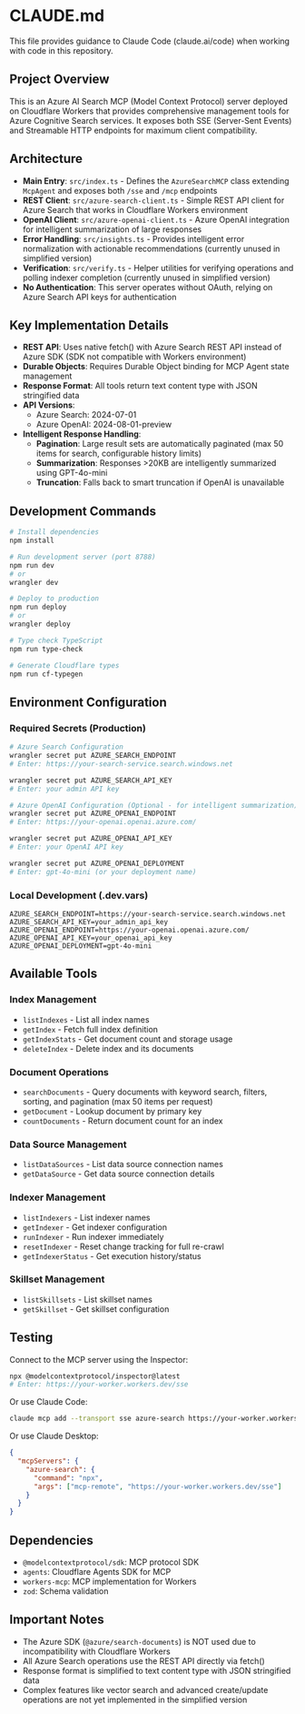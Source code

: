 # CLAUDE.md

This file provides guidance to Claude Code (claude.ai/code) when working with code in this repository.

## Project Overview

This is an Azure AI Search MCP (Model Context Protocol) server deployed on Cloudflare Workers that provides comprehensive management tools for Azure Cognitive Search services. It exposes both SSE (Server-Sent Events) and Streamable HTTP endpoints for maximum client compatibility.

## Architecture

- **Main Entry**: `src/index.ts` - Defines the `AzureSearchMCP` class extending `McpAgent` and exposes both `/sse` and `/mcp` endpoints
- **REST Client**: `src/azure-search-client.ts` - Simple REST API client for Azure Search that works in Cloudflare Workers environment
- **OpenAI Client**: `src/azure-openai-client.ts` - Azure OpenAI integration for intelligent summarization of large responses
- **Error Handling**: `src/insights.ts` - Provides intelligent error normalization with actionable recommendations (currently unused in simplified version)
- **Verification**: `src/verify.ts` - Helper utilities for verifying operations and polling indexer completion (currently unused in simplified version)
- **No Authentication**: This server operates without OAuth, relying on Azure Search API keys for authentication

## Key Implementation Details

- **REST API**: Uses native fetch() with Azure Search REST API instead of Azure SDK (SDK not compatible with Workers environment)
- **Durable Objects**: Requires Durable Object binding for MCP Agent state management
- **Response Format**: All tools return text content type with JSON stringified data
- **API Versions**: 
  - Azure Search: 2024-07-01
  - Azure OpenAI: 2024-08-01-preview
- **Intelligent Response Handling**:
  - **Pagination**: Large result sets are automatically paginated (max 50 items for search, configurable history limits)
  - **Summarization**: Responses >20KB are intelligently summarized using GPT-4o-mini
  - **Truncation**: Falls back to smart truncation if OpenAI is unavailable

## Development Commands

```bash
# Install dependencies
npm install

# Run development server (port 8788)
npm run dev
# or
wrangler dev

# Deploy to production
npm run deploy
# or
wrangler deploy

# Type check TypeScript
npm run type-check

# Generate Cloudflare types
npm run cf-typegen
```

## Environment Configuration

### Required Secrets (Production)
```bash
# Azure Search Configuration
wrangler secret put AZURE_SEARCH_ENDPOINT
# Enter: https://your-search-service.search.windows.net

wrangler secret put AZURE_SEARCH_API_KEY
# Enter: your admin API key

# Azure OpenAI Configuration (Optional - for intelligent summarization)
wrangler secret put AZURE_OPENAI_ENDPOINT
# Enter: https://your-openai.openai.azure.com/

wrangler secret put AZURE_OPENAI_API_KEY
# Enter: your OpenAI API key

wrangler secret put AZURE_OPENAI_DEPLOYMENT
# Enter: gpt-4o-mini (or your deployment name)
```

### Local Development (.dev.vars)
```
AZURE_SEARCH_ENDPOINT=https://your-search-service.search.windows.net
AZURE_SEARCH_API_KEY=your_admin_api_key
AZURE_OPENAI_ENDPOINT=https://your-openai.openai.azure.com/
AZURE_OPENAI_API_KEY=your_openai_api_key
AZURE_OPENAI_DEPLOYMENT=gpt-4o-mini
```

## Available Tools

### Index Management
- `listIndexes` - List all index names
- `getIndex` - Fetch full index definition
- `getIndexStats` - Get document count and storage usage
- `deleteIndex` - Delete index and its documents

### Document Operations
- `searchDocuments` - Query documents with keyword search, filters, sorting, and pagination (max 50 items per request)
- `getDocument` - Lookup document by primary key
- `countDocuments` - Return document count for an index

### Data Source Management
- `listDataSources` - List data source connection names
- `getDataSource` - Get data source connection details

### Indexer Management
- `listIndexers` - List indexer names
- `getIndexer` - Get indexer configuration
- `runIndexer` - Run indexer immediately
- `resetIndexer` - Reset change tracking for full re-crawl
- `getIndexerStatus` - Get execution history/status

### Skillset Management
- `listSkillsets` - List skillset names
- `getSkillset` - Get skillset configuration

## Testing

Connect to the MCP server using the Inspector:
```bash
npx @modelcontextprotocol/inspector@latest
# Enter: https://your-worker.workers.dev/sse
```

Or use Claude Code:
```bash
claude mcp add --transport sse azure-search https://your-worker.workers.dev/sse
```

Or use Claude Desktop:
```json
{
  "mcpServers": {
    "azure-search": {
      "command": "npx",
      "args": ["mcp-remote", "https://your-worker.workers.dev/sse"]
    }
  }
}
```

## Dependencies

- `@modelcontextprotocol/sdk`: MCP protocol SDK
- `agents`: Cloudflare Agents SDK for MCP
- `workers-mcp`: MCP implementation for Workers
- `zod`: Schema validation

## Important Notes

- The Azure SDK (`@azure/search-documents`) is NOT used due to incompatibility with Cloudflare Workers
- All Azure Search operations use the REST API directly via fetch()
- Response format is simplified to text content type with JSON stringified data
- Complex features like vector search and advanced create/update operations are not yet implemented in the simplified version